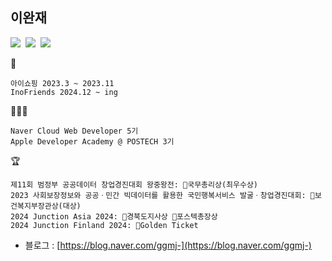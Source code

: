 ## 이완재

<p>
<img src="https://img.shields.io/badge/iOS-2E2E2E?style=flat-square&logo=apple&logoColor=white"/>&nbsp;
<img src="https://img.shields.io/badge/Swift-FF4000?style=flat-square&logo=swift&logoColor=white"/>&nbsp;
<img src="https://img.shields.io/badge/React-blue?style=flat-square&logo=react&logoColor=white"/>
</p>


👔
```
아이쇼핑 2023.3 ~ 2023.11
InoFriends 2024.12 ~ ing
```

🧑🏻‍💻
```
Naver Cloud Web Developer 5기
Apple Developer Academy @ POSTECH 3기
```
🏆
```
제11회 범정부 공공데이터 창업경진대회 왕중왕전: 🏅국무총리상(최우수상)
2023 사회보장정보와 공공ㆍ민간 빅데이터를 활용한 국민행복서비스 발굴ㆍ창업경진대회: 🏅보건복지부장관상(대상)
2024 Junction Asia 2024: 🏅경북도지사상 🏅포스텍총장상
2024 Junction Finland 2024: 🎫Golden Ticket
 ```
- 블로그 : [https://blog.naver.com/ggmj-](https://blog.naver.com/ggmj-) <br/>
